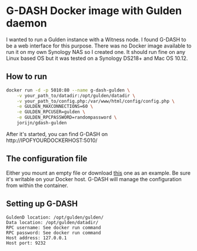 # G-DASH Docker image with Gulden daemon
I wanted to run a Gulden instance with a Witness node. I found G-DASH to be a web interface for this purpose. There was no 
Docker image available to run it on my own Synology NAS so I created one. It should run fine on any Linux based OS but it 
was tested on a Synology DS218+ and Mac OS 10.12.  

## How to run
```bash
docker run -d -p 5010:80 --name g-dash-gulden \
    -v your_path_to/datadir:/opt/gulden/datadir \
    -v your_path_to/config.php:/var/www/html/config/config.php \
    -e GULDEN_MAXCONNECTIONS=60 \
    -e GULDEN_RPCUSER=gulden \
    -e GULDEN_RPCPASSWORD=randompassword \
    jorijn/gdash-gulden
```

After it's started, you can find G-DASH on http://IPOFYOURDOCKERHOST:5010/

## The configuration file
Either you mount an empty file or download [this](https://github.com/Bastijn/g-dash/blob/master/config/config_sample.php) 
one as an example. Be sure it's writable on your Docker host. G-DASH will manage the configuration from within the container.  

## Setting up G-DASH
```
GuldenD location: /opt/gulden/gulden/
Data location: /opt/gulden/datadir/
RPC username: See docker run command
RPC password: See docker run command
Host address: 127.0.0.1
Host port: 9232
```
